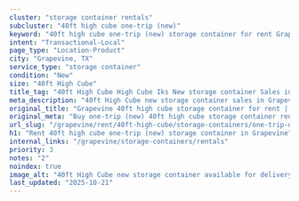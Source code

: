 ```yaml
---
cluster: "storage container rentals"
subcluster: "40ft high cube one-trip (new)"
keyword: "40ft high cube one-trip (new) storage container for rent Grapevine, TX"
intent: "Transactional-Local"
page_type: "Location-Product"
city: "Grapevine, TX"
service_type: "storage container"
condition: "New"
size: "40ft High Cube"
title_tag: "40ft High Cube High Cube Iks New storage container Sales in Grapevine | LC Container"
meta_description: "40ft High Cube new storage container sales in Grapevine. High cube containers with extra height. Fast delivery, competitive pricing. Serving storage containers area. Quote ID: 3PM. Call (214) 524-4168 for your free quote today."
original_title: "Grapevine 40ft high cube storage container for rent | LC"
original_meta: "Buy one-trip (new) 40ft high cube storage container rent with local delivery in Grapevine, TX. LC Container — local Since 2003. Request a fast quote today."
url_slug: "/grapevine/rent/40ft-high-cube/storage-containers/one-trip-new"
h1: "Rent 40ft high cube one-trip (new) storage container in Grapevine"
internal_links: "/grapevine/storage-containers/rentals"
priority: 3
notes: "2"
noindex: true
image_alt: "40ft High Cube new storage container available for delivery in Grapevine"
last_updated: "2025-10-21"
---
```


<!-- TODO: Add unique city/inventory copy, images, and internal links here. -->
